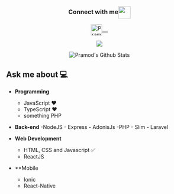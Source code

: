 <div align="center">
  <h3 align="center">Connect with me<img align="center" src="https://github.com/rajput2107/rajput2107/blob/master/Assets/Handshake.gif" height="33px" /></h3> 
</div>
<div>
	<div align="center">
		<p align="center">
		 <a href="http://linkedin.com/in/lb4" target="blank">
		  <img align="center" alt="Pramod's LinkedIn" width="30px" src="https://www.vectorlogo.zone/logos/linkedin/linkedin-icon.svg" /> &nbsp; &nbsp;
		 </a>		 		 		 
		</p>
	</div>
	<div align="center">
	<img src="https://github.com/rajput2107/rajput2107/blob/master/Assets/Developer.gif"/>
	</div >

<p align="center">
<img align="center" src="https://github-readme-stats.vercel.app/api?username=rajput2107&&show_icons=true&theme=radical" alt="Pramod's Github Stats">
</p>  

</div>

## Ask me about :computer: 
- **Programming**
	- JavaScript ❤️
	- TypeScript ❤️
	- something PHP

- **Back-end**
	-NodeJS
		- Express
		- AdonisJs
	-PHP
		- Slim
		- Laravel		

- **Web Development**
	- HTML, CSS and Javascript :white_check_mark:
	- ReactJS 	
	
- **Mobile
	- Ionic
	- React-Native
